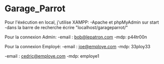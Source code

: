 # Garage_Parrot

Pour l'éxécution en local, j'utilise XAMPP:
-Apache et phpMyAdmin sur start
-dans la barre de recherche écrire "localhost/garageparrot/"

Pour la connexion Admin:
-email : bob@lepatron.com
-mdp: p44tr00n

Pour la connexion Employé:
-email : joe@employe.com
-mdp: 33ploy33

-email : cedric@employe.com
-mdp: employe1
